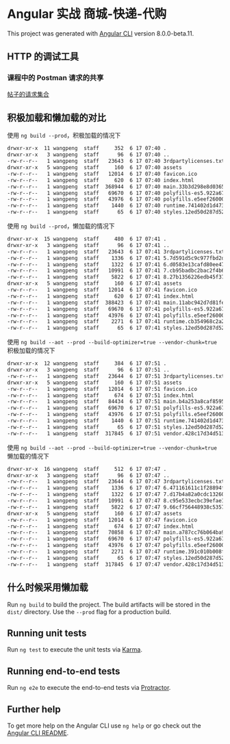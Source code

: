 # Angular 实战 商城-快递-代购

This project was generated with [Angular CLI](https://github.com/angular/angular-cli) version 8.0.0-beta.11.

## HTTP 的调试工具

### 课程中的 Postman 请求的共享

[帖子的请求集合](https://www.getpostman.com/collections/406a2e8e136b27ffc946)

## 积极加载和懒加载的对比

使用 `ng build --prod`，积极加载的情况下

```bash
drwxr-xr-x  11 wangpeng  staff     352  6 17 07:40 .
drwxr-xr-x   3 wangpeng  staff      96  6 17 07:40 ..
-rw-r--r--   1 wangpeng  staff   23643  6 17 07:40 3rdpartylicenses.txt
drwxr-xr-x   5 wangpeng  staff     160  6 17 07:40 assets
-rw-r--r--   1 wangpeng  staff   12014  6 17 07:40 favicon.ico
-rw-r--r--   1 wangpeng  staff     620  6 17 07:40 index.html
-rw-r--r--   1 wangpeng  staff  368944  6 17 07:40 main.33b3d298e8d03659aa54.js
-rw-r--r--   1 wangpeng  staff   69670  6 17 07:40 polyfills-es5.922a67fd874dc92cb2b6.js
-rw-r--r--   1 wangpeng  staff   43976  6 17 07:40 polyfills.e5eef260008d5514eb7b.js
-rw-r--r--   1 wangpeng  staff    1440  6 17 07:40 runtime.741402d1d47331ce975c.js
-rw-r--r--   1 wangpeng  staff      65  6 17 07:40 styles.12ed50d287d52d080a31.css
```

使用 `ng build --prod`，懒加载的情况下

```bash
drwxr-xr-x  15 wangpeng  staff     480  6 17 07:41 .
drwxr-xr-x   3 wangpeng  staff      96  6 17 07:41 ..
-rw-r--r--   1 wangpeng  staff   23643  6 17 07:41 3rdpartylicenses.txt
-rw-r--r--   1 wangpeng  staff    1336  6 17 07:41 5.7d591d5c9c977fbd2d06.js
-rw-r--r--   1 wangpeng  staff    1322  6 17 07:41 6.d0583e13cafd80ee47e8.js
-rw-r--r--   1 wangpeng  staff   10991  6 17 07:41 7.cb95badbc2bac2f4b6d9.js
-rw-r--r--   1 wangpeng  staff    5822  6 17 07:41 8.27b1356226edb45f37ab.js
drwxr-xr-x   5 wangpeng  staff     160  6 17 07:41 assets
-rw-r--r--   1 wangpeng  staff   12014  6 17 07:41 favicon.ico
-rw-r--r--   1 wangpeng  staff     620  6 17 07:41 index.html
-rw-r--r--   1 wangpeng  staff  388423  6 17 07:41 main.11abc942d7d81feb6ed6.js
-rw-r--r--   1 wangpeng  staff   69670  6 17 07:41 polyfills-es5.922a67fd874dc92cb2b6.js
-rw-r--r--   1 wangpeng  staff   43976  6 17 07:41 polyfills.e5eef260008d5514eb7b.js
-rw-r--r--   1 wangpeng  staff    2271  6 17 07:41 runtime.cb354968c2a2a19dc366.js
-rw-r--r--   1 wangpeng  staff      65  6 17 07:41 styles.12ed50d287d52d080a31.css
```

使用 `ng build --aot --prod --build-optimizer=true --vendor-chunk=true` 积极加载的情况下

```bash
drwxr-xr-x  12 wangpeng  staff     384  6 17 07:51 .
drwxr-xr-x   3 wangpeng  staff      96  6 17 07:51 ..
-rw-r--r--   1 wangpeng  staff   23644  6 17 07:51 3rdpartylicenses.txt
drwxr-xr-x   5 wangpeng  staff     160  6 17 07:51 assets
-rw-r--r--   1 wangpeng  staff   12014  6 17 07:51 favicon.ico
-rw-r--r--   1 wangpeng  staff     674  6 17 07:51 index.html
-rw-r--r--   1 wangpeng  staff   84434  6 17 07:51 main.b4a253a8caf85953a60b.js
-rw-r--r--   1 wangpeng  staff   69670  6 17 07:51 polyfills-es5.922a67fd874dc92cb2b6.js
-rw-r--r--   1 wangpeng  staff   43976  6 17 07:51 polyfills.e5eef260008d5514eb7b.js
-rw-r--r--   1 wangpeng  staff    1440  6 17 07:51 runtime.741402d1d47331ce975c.js
-rw-r--r--   1 wangpeng  staff      65  6 17 07:51 styles.12ed50d287d52d080a31.css
-rw-r--r--   1 wangpeng  staff  317845  6 17 07:51 vendor.428c17d34d513a2a5130.js
```

使用 `ng build --aot --prod --build-optimizer=true --vendor-chunk=true` 懒加载的情况下

```bash
drwxr-xr-x  16 wangpeng  staff     512  6 17 07:47 .
drwxr-xr-x   3 wangpeng  staff      96  6 17 07:47 ..
-rw-r--r--   1 wangpeng  staff   23644  6 17 07:47 3rdpartylicenses.txt
-rw-r--r--   1 wangpeng  staff    1336  6 17 07:47 6.471161611c1f28894f1e.js
-rw-r--r--   1 wangpeng  staff    1322  6 17 07:47 7.d17b4a82a0cdc132600e.js
-rw-r--r--   1 wangpeng  staff   10991  6 17 07:47 8.c95e533ecbc39efae1ff.js
-rw-r--r--   1 wangpeng  staff    5822  6 17 07:47 9.66cf756448938c5357be.js
drwxr-xr-x   5 wangpeng  staff     160  6 17 07:47 assets
-rw-r--r--   1 wangpeng  staff   12014  6 17 07:47 favicon.ico
-rw-r--r--   1 wangpeng  staff     674  6 17 07:47 index.html
-rw-r--r--   1 wangpeng  staff   70858  6 17 07:47 main.a787cc76b064ba910b7d.js
-rw-r--r--   1 wangpeng  staff   69670  6 17 07:47 polyfills-es5.922a67fd874dc92cb2b6.js
-rw-r--r--   1 wangpeng  staff   43976  6 17 07:47 polyfills.e5eef260008d5514eb7b.js
-rw-r--r--   1 wangpeng  staff    2271  6 17 07:47 runtime.391c010b008ff9f9b503.js
-rw-r--r--   1 wangpeng  staff      65  6 17 07:47 styles.12ed50d287d52d080a31.css
-rw-r--r--   1 wangpeng  staff  317845  6 17 07:47 vendor.428c17d34d513a2a5130.js
```

## 什么时候采用懒加载

Run `ng build` to build the project. The build artifacts will be stored in the `dist/` directory. Use the `--prod` flag for a production build.

## Running unit tests

Run `ng test` to execute the unit tests via [Karma](https://karma-runner.github.io).

## Running end-to-end tests

Run `ng e2e` to execute the end-to-end tests via [Protractor](http://www.protractortest.org/).

## Further help

To get more help on the Angular CLI use `ng help` or go check out the [Angular CLI README](https://github.com/angular/angular-cli/blob/master/README.md).
